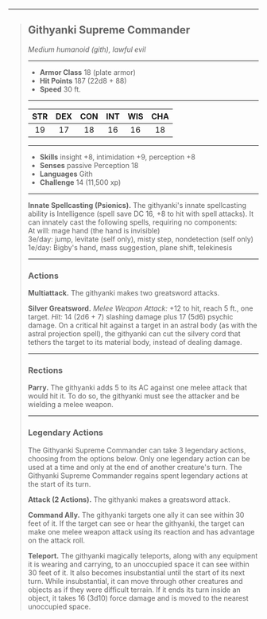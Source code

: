 ***
> ## Githyanki Supreme Commander
> *Medium humanoid (gith), lawful evil*
> 
> ***
> 
> - **Armor Class** 18 (plate armor)
> - **Hit Points** 187 (22d8 + 88)
> - **Speed** 30 ft.
> 
> ***
> 
> |STR|DEX|CON|INT|WIS|CHA|
> |:---:|:---:|:---:|:---:|:---:|:---:|
> |19|17|18|16|16|18|
> 
> ***
> 
> - **Skills** insight +8, intimidation +9, perception +8
> - **Senses** passive Perception 18
> - **Languages** Gith
> - **Challenge** 14 (11,500 xp)
> 
> ***
> 
> **Innate Spellcasting (Psionics).** The githyanki's innate spellcasting ability is Intelligence (spell save DC 16, +8 to hit with spell attacks). It can innately cast the following spells, requiring no components:  
> At will: mage hand (the hand is invisible)  
> 3e/day: jump, levitate (self only), misty step, nondetection (self only)  
> 1e/day: Bigby's hand, mass suggestion, plane shift, telekinesis
> 
> ***
> 
> ### Actions
> **Multiattack.** The githyanki makes two greatsword attacks.
> 
> **Silver Greatsword.** *Melee Weapon Attack:* +12 to hit, reach 5 ft., one target. *Hit:* 14 (2d6 + 7) slashing damage plus 17 (5d6) psychic damage. On a critical hit against a target in an astral body (as with the astral projection spell), the githyanki can cut the silvery cord that tethers the target to its material body, instead of dealing damage.
> 
> ***
> 
> ### Rections
> **Parry.** The githyanki adds 5 to its AC against one melee attack that would hit it. To do so, the githyanki must see the attacker and be wielding a melee weapon.
> 
> ***
> 
> ### Legendary Actions
> The Githyanki Supreme Commander can take 3 legendary actions, choosing from the options below. Only one legendary action can be used at a time and only at the end of another creature's turn. The Githyanki Supreme Commander regains spent legendary actions at the start of its turn.
> 
> **Attack (2 Actions).** The githyanki makes a greatsword attack.
> 
> **Command Ally.** The githyanki targets one ally it can see within 30 feet of it. If the target can see or hear the githyanki, the target can make one melee weapon attack using its reaction and has advantage on the attack roll.
> 
> **Teleport.** The githyanki magically teleports, along with any equipment it is wearing and carrying, to an unoccupied space it can see within 30 feet of it. It also becomes insubstantial until the start of its next turn. While insubstantial, it can move through other creatures and objects as if they were difficult terrain. If it ends its turn inside an object, it takes 16 (3d10) force damage and is moved to the nearest unoccupied space.